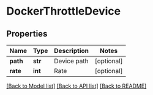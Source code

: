 # DockerThrottleDevice

## Properties
Name | Type | Description | Notes
------------ | ------------- | ------------- | -------------
**path** | **str** | Device path | [optional] 
**rate** | **int** | Rate | [optional] 

[[Back to Model list]](../README.md#documentation-for-models) [[Back to API list]](../README.md#documentation-for-api-endpoints) [[Back to README]](../README.md)


